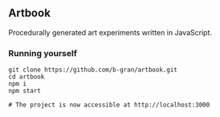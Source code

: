 ## Artbook

Procedurally generated art experiments written in JavaScript.

### Running yourself
```
git clone https://github.com/b-gran/artbook.git
cd artbook
npm i
npm start

# The project is now accessible at http://localhost:3000
```
